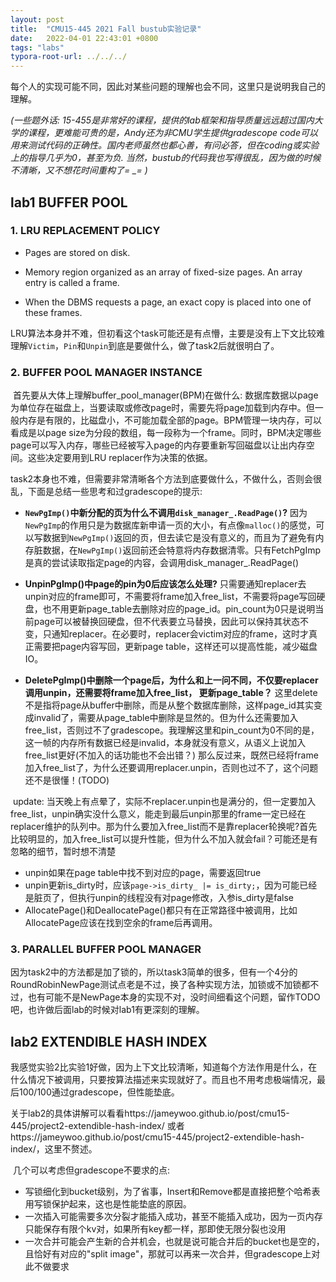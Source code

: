 ```yaml
---
layout: post
title:  "CMU15-445 2021 Fall bustub实验记录"
date:   2022-04-01 22:43:01 +0800
tags: "labs"
typora-root-url: ../../../
---
```




每个人的实现可能不同，因此对某些问题的理解也会不同，这里只是说明我自己的理解。

*(一些题外话: 15-455是非常好的课程，提供的lab框架和指导质量远远超过国内大学的课程，更难能可贵的是，Andy还为非CMU学生提供gradescope code可以用来测试代码的正确性。国内老师虽然也都心善，有问必答，但在coding或实验上的指导几乎为0，甚至为负. 当然，bustub的代码我也写得很乱，因为做的时候不清晰，又不想花时间重构了= _= )*

## lab1 BUFFER POOL

### 1. LRU REPLACEMENT POLICY

* Pages are stored on disk. 

* Memory region organized as an array of fixed-size pages. An array entry is called a frame.

* When the DBMS requests a page, an exact copy is placed into one of these frames.

LRU算法本身并不难，但初看这个task可能还是有点懵，主要是没有上下文比较难理解```Victim```，```Pin```和```Unpin```到底是要做什么，做了task2后就很明白了。

### 2. BUFFER POOL MANAGER INSTANCE

​        首先要从大体上理解buffer_pool_manager(BPM)在做什么: 数据库数据以page为单位存在磁盘上，当要读取或修改page时，需要先将page加载到内存中。但一般内存是有限的，比磁盘小，不可能加载全部的page。BPM管理一块内存，可以看成是以page size为分段的数组，每一段称为一个frame。同时，BPM决定哪些page可以写入内存，哪些已经被写入page的内存要重新写回磁盘以让出内存空间。这些决定要用到LRU replacer作为决策的依据。

​        task2本身也不难，但需要非常清晰各个方法到底要做什么，不做什么，否则会很乱，下面是总结一些思考和过gradescope的提示:

* **```NewPgImp()```中新分配的页为什么不调用```disk_manager_.ReadPage()```?**  因为```NewPgImp```的作用只是为数据库新申请一页的大小，有点像```malloc()```的感觉，可以写数据到```NewPgImp()```返回的页，但去读它是没有意义的，而且为了避免有内存脏数据，在```NewPgImp()```返回前还会特意将内存数据清零。只有FetchPgImp是真的尝试读取指定page的内容，会调用disk_manager_.ReadPage()

* **UnpinPgImp()中page的pin为0后应该怎么处理?** 只需要通知replacer去unpin对应的frame即可，不需要将frame加入free_list，不需要将page写回硬盘，也不用更新page_table去删除对应的page_id。pin_count为0只是说明当前page可以被替换回硬盘，但不代表要立马替换，因此可以保持其状态不变，只通知replacer。在必要时，replacer会victim对应的frame，这时才真正需要把page内容写回，更新page table，这样还可以提高性能，减少磁盘IO。

* **DeletePgImp()中删除一个page后，为什么和上一问不同，不仅要replacer调用unpin，还需要将frame加入free_list， 更新page_table？**  这里delete不是指将page从buffer中删除，而是从整个数据库删除，这样page_id其实变成invalid了，需要从page_table中删除是显然的。但为什么还需要加入free_list，否则过不了gradescope。我理解这里和pin_count为0不同的是，这一帧的内存所有数据已经是invalid，本身就没有意义，从语义上说加入free_list更好(不加入的话功能也不会出错？) 那么反过来，既然已经将frame加入free_list了，为什么还要调用replacer.unpin，否则也过不了，这个问题还不是很懂！(TODO)

  

​       update: 当天晚上有点晕了，实际不replacer.unpin也是满分的，但一定要加入free_list，unpin确实没什么意义，能走到最后unpin那里的frame一定已经在replacer维护的队列中。那为什么要加入free_list而不是靠replacer轮换呢?首先比较明显的，加入free_list可以提升性能，但为什么不加入就会fail？可能还是有忽略的细节，暂时想不清楚

* unpin如果在page table中找不到对应的page，需要返回true
* unpin更新is_dirty时，应该```page->is_dirty_ |= is_dirty;```，因为可能已经是脏页了，但执行unpin的线程没有对page修改，入参is_dirty是false
* AllocatePage()和DeallocatePage()都只有在正常路径中被调用，比如AllocatePage应该在找到空余的frame后再调用。

### 3. PARALLEL BUFFER POOL MANAGER

​        因为task2中的方法都是加了锁的，所以task3简单的很多，但有一个4分的RoundRobinNewPage测试点老是不过，换了各种实现方法，加锁或不加锁都不过，也有可能不是NewPage本身的实现不对，没时间细看这个问题，留作TODO吧，也许做后面lab的时候对lab1有更深刻的理解。 

## lab2 EXTENDIBLE HASH INDEX

​        我感觉实验2比实验1好做，因为上下文比较清晰，知道每个方法作用是什么，在什么情况下被调用，只要按算法描述来实现就好了。而且也不用考虑极端情况，最后100/100通过gradescope，但性能垫底。

​        关于lab2的具体讲解可以看看https://jameywoo.github.io/post/cmu15-445/project2-extendible-hash-index/ 或者https://jameywoo.github.io/post/cmu15-445/project2-extendible-hash-index/，这里不赘述。

​       几个可以考虑但gradescope不要求的点:

* 写锁细化到bucket级别，为了省事，Insert和Remove都是直接把整个哈希表用写锁保护起来，这也是性能垫底的原因。
* 一次插入可能需要多次分裂才能插入成功，甚至不能插入成功，因为一页内存只能保存有限个kv对，如果所有key都一样，那即使无限分裂也没用
* 一次合并可能会产生新的合并机会，也就是说可能合并后的bucket也是空的，且恰好有对应的"split image"，那就可以再来一次合并，但gradescope上对此不做要求

​                